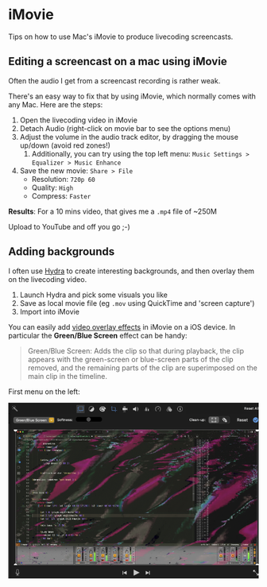 # iMovie

Tips on how to use Mac's iMovie to produce livecoding screencasts.

## Editing a screencast on a mac using iMovie

Often the audio I get from a screencast recording is rather weak. 

There's an easy way to fix that by using iMovie, which normally comes with any Mac. Here are the steps:

1. Open the livecoding video in iMovie
2. Detach Audio (right-click on movie bar to see the options menu)
3. Adjust the volume in the audio track editor, by dragging the mouse up/down (avoid red zones!)
	1. Additionally, you can try using the top left menu:   `Music Settings > Equalizer > Music Enhance`
4. Save the new movie:  `Share > File` 
	* Resolution: `720p 60`
	* Quality: `High` 
	* Compress: `Faster` 

**Results**: For a 10 mins video, that gives me a `.mp4` file of ~250M 

Upload to YouTube and off you go ;-)



## Adding backgrounds

I often use [Hydra](https://hydra.ojack.xyz/?sketch_id=mahalia_0) to create interesting backgrounds, and then overlay them on the livecoding video. 

1. Launch Hydra and pick some visuals you like
2. Save as local movie file (eg `.mov` using QuickTime and 'screen capture')
3. Import into iMovie

You can easily add [video overlay effects](https://support.apple.com/en-gb/guide/imovie-iphone/kna831efee4d/ios) in iMovie on a iOS device. In particular the **Green/Blue Screen** effect can be handy:

> Green/Blue Screen: Adds the clip so that during playback, the clip appears with the green-screen or blue-screen parts of the clip removed, and the remaining parts of the clip are superimposed on the main clip in the timeline.

First menu on the left:

![alt](../assets/images/2024-06-27-imovie-overlay.png)
